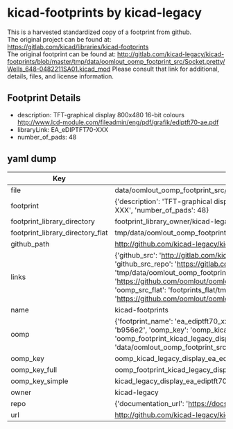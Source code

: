 # kicad-footprints by kicad-legacy  
This is a harvested standardized copy of a footprint from github.  
The original project can be found at:  
https://gitlab.com/kicad/libraries/kicad-footprints  
The original footprint can be found at:
http://gitlab.com/kicad-legacy/kicad-footprints/blob/master/tmp/data/oomlout_oomp_footprint_src/Socket.pretty/Wells_648-0482211SA01.kicad_mod
Please consult that link for additional, details, files, and license information.  
## Footprint Details
* description: TFT-graphical display 800x480 16-bit colours http://www.lcd-module.com/fileadmin/eng/pdf/grafik/ediptft70-ae.pdf  
* libraryLink: EA_eDIPTFT70-XXX  
* number_of_pads: 48  
## yaml dump  
| Key | Value |  
| --- | --- |  
| file | data/oomlout_oomp_footprint_src/kicad-footprints/Display.pretty/EA_eDIPTFT70-XXX.kicad_mod |  
| footprint | {'description': 'TFT-graphical display 800x480 16-bit colours http://www.lcd-module.com/fileadmin/eng/pdf/grafik/ediptft70-ae.pdf', 'libraryLink': 'EA_eDIPTFT70-XXX', 'number_of_pads': 48} |  
| footprint_library_directory | footprint_library_owner/kicad-legacy_kicad-footprints |  
| footprint_library_directory_flat | tmp/data/oomlout_oomp_footprint_src/footprints_flat/kicad_legacy_display_ea_ediptft70_xxx/working |  
| github_path | http://github.com/kicad-legacy/kicad-footprints/blob/master/tmp/data/oomlout_oomp_footprint_src/Display.pretty/EA_eDIPTFT70-XXX.kicad_mod |  
| links | {'github_src': 'http://gitlab.com/kicad-legacy/kicad-footprints/blob/master/tmp/data/oomlout_oomp_footprint_src/Socket.pretty/Wells_648-0482211SA01.kicad_mod', 'github_src_repo': 'https://gitlab.com/kicad/libraries/kicad-footprints', 'oomp_bot': 'tmp/data/oomlout_oomp_footprint_src/footprints/kicad_legacy_display_ea_ediptft70_xxx/working', 'oomp_bot_github': 'https://github.com/oomlout/oomlout_oomp_footprint_bot/tree/main/tmp/data/oomlout_oomp_footprint_src/footprints/kicad_legacy_display_ea_ediptft70_xxx/working', 'oomp_src_flat': 'footprints_flat/tmp/data/oomlout_oomp_footprint_src/footprints_flat/kicad_legacy_display_ea_ediptft70_xxx/working', 'oomp_src_flat_github': 'https://github.com/oomlout/oomlout_oomp_footprint_src/tree/main/tmp/data/oomlout_oomp_footprint_src/footprints_flat/kicad_legacy_display_ea_ediptft70_xxx/working'} |  
| name | kicad-footprints |  
| oomp | {'footprint_name': 'ea_ediptft70_xxx', 'library_name': 'display', 'md5': 'b956e217e909b4025bb509c1b7b0e086', 'md5_10': 'b956e217e9', 'md5_5': 'b956e', 'md5_6': 'b956e2', 'oomp_key': 'oomp_kicad_legacy_display_ea_ediptft70_xxx', 'oomp_key_extra': 'oomp_footprint_kicad_legacy_display_ea_ediptft70_xxx', 'oomp_key_full': 'oomp_footprint_kicad_legacy_display_ea_ediptft70_xxx_b956e2', 'oomp_key_simple': 'kicad_legacy_display_ea_ediptft70_xxx', 'original_filename': 'data/oomlout_oomp_footprint_src/kicad-footprints/Display.pretty/EA_eDIPTFT70-XXX.kicad_mod', 'owner_name': 'kicad_legacy'} |  
| oomp_key | oomp_kicad_legacy_display_ea_ediptft70_xxx |  
| oomp_key_full | oomp_footprint_kicad_legacy_display_ea_ediptft70_xxx |  
| oomp_key_simple | kicad_legacy_display_ea_ediptft70_xxx |  
| owner | kicad-legacy |  
| repo | {'documentation_url': 'https://docs.github.com/rest/repos/repos#get-a-repository', 'message': 'Not Found'} |  
| url | http://github.com/kicad-legacy/kicad-footprints |  

